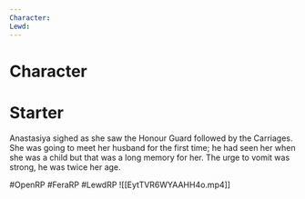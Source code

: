 ```yaml
---
Character: 
Lewd: 
---
```

# Character


# Starter

Anastasiya sighed as she saw the Honour Guard followed by the Carriages. She was going to meet her husband for the first time; he had seen her when she was a child but that was a long memory for her. The urge to vomit was strong, he was twice her age.

#OpenRP #FeraRP #LewdRP 
![[EytTVR6WYAAHH4o.mp4]]